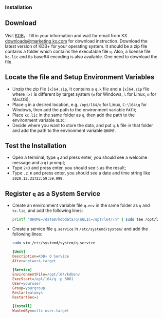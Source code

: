### Installation

## Download
Visit [KDB](https://kx.com/kdb-personal-edition-download/)， fill in your information and wait for email from KX <downloads@marketing.kx.com> for download instruction.
Download the latest version of KDB+ for your operating system. It should be a zip file contains a folder which contains the executable file `q`.
Also, a license file `kc.lic` and its base64 encoding is also available. One need to download the file. 

## Locate the file and Setup Environment Variables
 - Unzip the zip file `[x]64.zip`, It contains a `q.k` file and a `[x]64.zip` file where `[x]` is different by target system (`w` for Windows, `l` for Linux, `m` for MacOS),
 - Place `q` in a desired location, e.g. `/opt/l64/q` for Linux, `C:\l64\q` for Windows, then add the path to the environment variable `PATH`;
 - Place `kc.lic` in the same folder as `q`, then add the path to the environment variable `QLIC`;
 - Decide where you want to store the data, and put `q.k` file in that folder and add the path to the environment variable `QHOME`.

## Test the Installation
 - Open a terminal, type `q` and press enter, you should see a welcome message and a `q)` prompt;
 - Type `2+3` and press enter, you should see `5` as the result;
 - Type `.z.K` and press enter, you should see a date and time string like `2020.12.31T23:59:59.999`.

## Register `q` as a System Service
 - Create an environment variable file `q.env` in the same folder as `q` and `kc.lic`, and add the following lines:
   ```bash
   printf "QHOME=/data0/kdbdata/q\nQLIC=/opt/l64/\n" | sudo tee /opt/l64/kdbenv
   ```
- Create a service file `q.service` in `/etc/systemd/system/` and add the following lines:
  ```bash
  sudo vim /etc/systemd/system/q.service
  ```
  ```ini
  [Unit]
  Description=KDB+ Q Service
  After=network.target
   
  [Service]
  EnvironmentFile=/opt/l64/kdbenv
  ExecStart=/opt/l64/q -p 5001
  User=youruser
  Group=yourgroup
  Restart=always
  RestartSec=1
   
  [Install]
  WantedBy=multi-user.target
  ```




